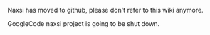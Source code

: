 Naxsi has moved to github, please don't refer to this wiki anymore.

GoogleCode naxsi project is going to be shut down.